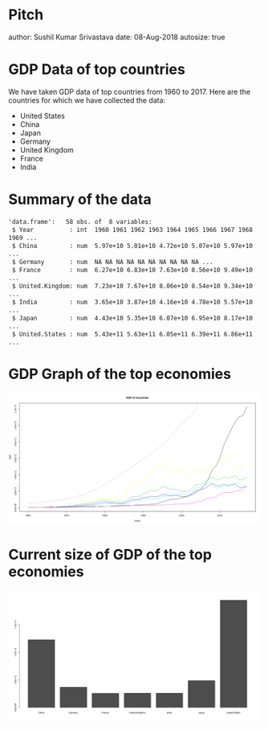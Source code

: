 Pitch
========================================================
author: Sushil Kumar Srivastava
date: 08-Aug-2018
autosize: true

GDP Data of top countries
========================================================

We have taken GDP data of top countries from 1960 to 2017. Here are the countries for which we have collected the data:

- United States
- China
- Japan
- Germany
- United Kingdom
- France
- India

Summary of the data
========================================================


```
'data.frame':	58 obs. of  8 variables:
 $ Year          : int  1960 1961 1962 1963 1964 1965 1966 1967 1968 1969 ...
 $ China         : num  5.97e+10 5.01e+10 4.72e+10 5.07e+10 5.97e+10 ...
 $ Germany       : num  NA NA NA NA NA NA NA NA NA NA ...
 $ France        : num  6.27e+10 6.83e+10 7.63e+10 8.56e+10 9.49e+10 ...
 $ United.Kingdom: num  7.23e+10 7.67e+10 8.06e+10 8.54e+10 9.34e+10 ...
 $ India         : num  3.65e+10 3.87e+10 4.16e+10 4.78e+10 5.57e+10 ...
 $ Japan         : num  4.43e+10 5.35e+10 6.07e+10 6.95e+10 8.17e+10 ...
 $ United.States : num  5.43e+11 5.63e+11 6.05e+11 6.39e+11 6.86e+11 ...
```

GDP Graph of the top economies 
========================================================

![plot of chunk unnamed-chunk-2](Pitch-figure/unnamed-chunk-2-1.png)

Current size of GDP of the top economies 
========================================================

![plot of chunk unnamed-chunk-3](Pitch-figure/unnamed-chunk-3-1.png)
